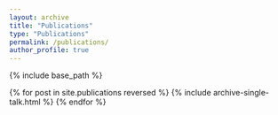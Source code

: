 ```yaml
---
layout: archive
title: "Publications"
type: "Publications"
permalink: /publications/
author_profile: true
---
```


{% include base_path %}

{% for post in site.publications reversed %}
  {% include archive-single-talk.html %}
{% endfor %}
